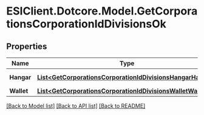 # ESIClient.Dotcore.Model.GetCorporationsCorporationIdDivisionsOk
## Properties

Name | Type | Description | Notes
------------ | ------------- | ------------- | -------------
**Hangar** | [**List&lt;GetCorporationsCorporationIdDivisionsHangarHangar&gt;**](GetCorporationsCorporationIdDivisionsHangarHangar.md) | hangar array | [optional] 
**Wallet** | [**List&lt;GetCorporationsCorporationIdDivisionsWalletWallet&gt;**](GetCorporationsCorporationIdDivisionsWalletWallet.md) | wallet array | [optional] 

[[Back to Model list]](../README.md#documentation-for-models) [[Back to API list]](../README.md#documentation-for-api-endpoints) [[Back to README]](../README.md)

